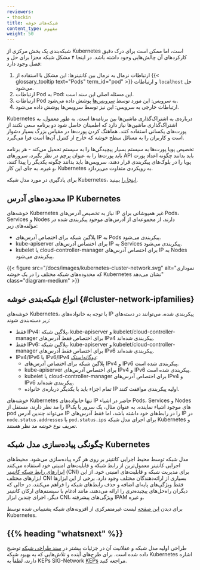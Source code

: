 ```yaml
---
reviewers:
- thockin
title: شبکه‌های خوشه
content_type: مفهوم
weight: 50
---
```


<!-- مرور -->
شبکه‌بندی یک بخش مرکزی از Kubernetes است، اما ممکن است برای درک دقیق کارکردهای آن چالش‌هایی وجود داشته باشد. در اینجا ۴ مشکل شبکه مجزا برای حل و فصل وجود دارد:

1. ارتباطات نرمال به نرمال بین کانتینرها: این مشکل با استفاده از {{< glossary_tooltip text="Pods" term_id="pod" >}} و ارتباطات `localhost` حل می‌شود.
2. ارتباطات Pod به Pod: این مسئله اصلی این سند است.
3. ارتباطات Pod به سرویس: این مورد توسط [سرویس‌ها](/docs/concepts/services-networking/service/) پوشش داده می‌شود.
4. ارتباطات خارجی به سرویس: این نیز توسط سرویس‌ها پوشش داده می‌شود.

<!-- متن -->

Kubernetes درباره‌ی به اشتراک‌گذاری ماشین‌ها بین برنامه‌ها است. به طور معمول، به اشتراک‌گذاری ماشین‌ها نیاز دارد که اطمینان حاصل شود دو برنامه سعی نکنند از پورت‌های یکسانی استفاده کنند. هماهنگ کردن پورت‌ها در مقیاس بزرگ بسیار دشوار است و کاربران را به مسائل سطح خوشه که خارج از کنترل آن‌ها است فرا می‌گیرد.

تخصیص پویا پورت‌ها به سیستم بسیار پیچیدگی‌ها را به سیستم تحمیل می‌کند - هر برنامه باید پورت‌ها را به عنوان پرچم در نظر بگیرد، سرورهای API باید بدانند چگونه اعداد پورت پویا را در بلوک‌های پیکربندی قرار دهند، سرویس‌ها باید بدانند چگونه یکدیگر را پیدا کنند، و غیره. به جای این کار، Kubernetes به رویکردی متفاوت می‌پردازد.

برای یادگیری در مورد مدل شبکه Kubernetes، [اینجا را](/docs/concepts/services-networking/) ببینید.

## محدوده‌های آدرس IP Kubernetes

خوشه‌های Kubernetes نیاز به تخصیص آدرس‌های IP غیر همپوشانی برای Pods، Services و Nodes دارند، از مجموعه‌ای از آدرس‌های موجود پیکربندی شده در مؤلفه‌های زیر:

- پلاگین شبکه برای اختصاص آدرس‌های IP به Pods پیکربندی می‌شود.
- kube-apiserver برای اختصاص آدرس‌های IP به Services پیکربندی می‌شود.
- kubelet یا cloud-controller-manager برای اختصاص آدرس‌های IP به Nodes پیکربندی می‌شود.

{{< figure src="/docs/images/kubernetes-cluster-network.svg" alt="نموداری که محدوده‌های شبکه مختلف را در یک خوشه Kubernetes نشان می‌دهد" class="diagram-medium" >}}

## انواع شبکه‌بندی خوشه {#cluster-network-ipfamilies}

خوشه‌های Kubernetes، با توجه به خانواده‌های IP پیکربندی شده، می‌توانند در دسته‌های زیر دسته‌بندی شوند:

- فقط IPv4: پلاگین شبکه، kube-apiserver و kubelet/cloud-controller-manager برای اختصاص فقط آدرس‌های IPv4 پیکربندی شده‌اند.
- فقط IPv6: پلاگین شبکه، kube-apiserver و kubelet/cloud-controller-manager برای اختصاص فقط آدرس‌های IPv6 پیکربندی شده‌اند.
- IPv4/IPv6 یا IPv6/IPv4 [دوگانه‌استک](/docs/concepts/services-networking/dual-stack/):
  - پلاگین شبکه برای اختصاص آدرس‌های IPv4 و IPv6 پیکربندی شده است.
  - kube-apiserver برای اختصاص آدرس‌های IPv4 و IPv6 پیکربندی شده است.
  - kubelet یا cloud-controller-manager برای اختصاص آدرس‌های IPv4 و IPv6 پیکربندی شده‌اند.
  - تمام اجزاء باید با یکدیگر درباره‌ی خانواده IP اولیه پیکربندی موافقت کنند.

خوشه‌های Kubernetes تنها خانواده‌های IP حاضر در اشیاء Pods، Services و Nodes را مد نظر دارند، مستقل از IPهای موجود اشیاء نماینده. به عنوان مثال، یک سرور یا یک pod می‌تواند چندین آدرس IP را در رابط‌های خود داشته باشد، اما فقط آدرس‌های IP در `node.status.addresses` یا `pod.status.ips` برای اجرای مدل شبکه Kubernetes و تعریف نوع خوشه مد نظر هستند.

## چگونگی پیاده‌سازی مدل شبکه Kubernetes

مدل شبکه توسط محیط اجرایی کانتینر بر روی هر گره پیاده‌سازی می‌شود. محیط‌های اجرایی کانتینر معمول‌ترین از رابط شبکه و قابلیت‌های امنیتی خود استفاده می‌کنند [ابزارهای رابط شبکه کانتینر](https://github.com/containernetworking/cni) (CNI) برای مدیریت شبکه و قابلیت‌های امنیتی خود. از این ابزارهای مختلف CNI بسیاری از ارائه‌دهندگان مختلف وجود دارد. برخی از این ابزارها فقط ویژگی‌های پایه‌ای اضافه و حذف رابط‌های شبکه را فراهم می‌کنند، در حالی که دیگران راه‌حل‌های پیچیده‌تری را ارائه می‌دهند، مانند ادغام با سیستم‌های ارکان کانتینر دیگر، اجرای چندین ابزار CNI، ویژگی‌های پیشرفته IPAM و غیره.

برای دیدن [این صفحه](/docs/concepts/cluster-administration/addons/#networking-and-network-policy) لیست غیرمتمرکزی از افزونه‌های شبکه پشتیبانی شده توسط Kubernetes.

## {{% heading "whatsnext" %}}

طراحی اولیه مدل شبکه و عقلانیت آن در جزئیات بیشتر در [سند طراحی شبکه](https://git.k8s.io/design-proposals-archive/network/networking.md) توضیح داده شده است. برای طرح‌های آینده و تلاش‌هایی که به بهبود شبکه Kubernetes اشاره دارند، لطفاً به KEPs SIG-Network
[KEPs](https://github.com/kubernetes/enhancements/tree/master/keps/sig-network) مراجعه کنید.
